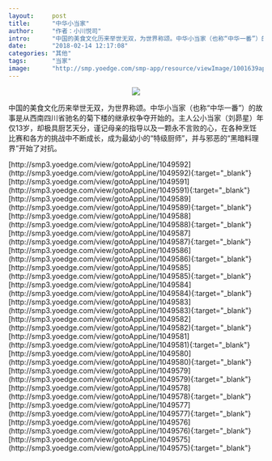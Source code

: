 ```yaml
---
layout:     post
title:      "中华小当家"
author:     "作者：小川悦司"
intro:      "中国的美食文化历来举世无双，为世界称颂。中华小当家（也称“中华一番”）的故事是从西南四川省驰名的菊下楼的继承权争夺开始的。主人公小当家（刘昴星）年仅13岁，却极具厨艺天分，谨记母亲的指导以及一颗永不言败的心，在各种烹饪比赛和各方的挑战中不断成长，成为最幼小的“特级厨师”，并与邪恶的“黑暗料理界”开始了对抗。"
date:       "2018-02-14 12:17:08"
categories: "其他"
tags:       "当家"
image:      "http://smp.yoedge.com/smp-app/resource/viewImage/1001639appline.png"
---
```

<div style="text-align: center">
<p><img src="http://smp.yoedge.com/smp-app/resource/viewImage/1001639appline.png"/></p>
</div>
<p class="post-meta">
<span>中国的美食文化历来举世无双，为世界称颂。中华小当家（也称“中华一番”）的故事是从西南四川省驰名的菊下楼的继承权争夺开始的。主人公小当家（刘昴星）年仅13岁，却极具厨艺天分，谨记母亲的指导以及一颗永不言败的心，在各种烹饪比赛和各方的挑战中不断成长，成为最幼小的“特级厨师”，并与邪恶的“黑暗料理界”开始了对抗。</span>
</p>
[http://smp3.yoedge.com/view/gotoAppLine/1049592](http://smp3.yoedge.com/view/gotoAppLine/1049592){:target="_blank"}
[http://smp3.yoedge.com/view/gotoAppLine/1049591](http://smp3.yoedge.com/view/gotoAppLine/1049591){:target="_blank"}
[http://smp3.yoedge.com/view/gotoAppLine/1049589](http://smp3.yoedge.com/view/gotoAppLine/1049589){:target="_blank"}
[http://smp3.yoedge.com/view/gotoAppLine/1049588](http://smp3.yoedge.com/view/gotoAppLine/1049588){:target="_blank"}
[http://smp3.yoedge.com/view/gotoAppLine/1049587](http://smp3.yoedge.com/view/gotoAppLine/1049587){:target="_blank"}
[http://smp3.yoedge.com/view/gotoAppLine/1049586](http://smp3.yoedge.com/view/gotoAppLine/1049586){:target="_blank"}
[http://smp3.yoedge.com/view/gotoAppLine/1049585](http://smp3.yoedge.com/view/gotoAppLine/1049585){:target="_blank"}
[http://smp3.yoedge.com/view/gotoAppLine/1049584](http://smp3.yoedge.com/view/gotoAppLine/1049584){:target="_blank"}
[http://smp3.yoedge.com/view/gotoAppLine/1049583](http://smp3.yoedge.com/view/gotoAppLine/1049583){:target="_blank"}
[http://smp3.yoedge.com/view/gotoAppLine/1049582](http://smp3.yoedge.com/view/gotoAppLine/1049582){:target="_blank"}
[http://smp3.yoedge.com/view/gotoAppLine/1049581](http://smp3.yoedge.com/view/gotoAppLine/1049581){:target="_blank"}
[http://smp3.yoedge.com/view/gotoAppLine/1049580](http://smp3.yoedge.com/view/gotoAppLine/1049580){:target="_blank"}
[http://smp3.yoedge.com/view/gotoAppLine/1049579](http://smp3.yoedge.com/view/gotoAppLine/1049579){:target="_blank"}
[http://smp3.yoedge.com/view/gotoAppLine/1049578](http://smp3.yoedge.com/view/gotoAppLine/1049578){:target="_blank"}
[http://smp3.yoedge.com/view/gotoAppLine/1049577](http://smp3.yoedge.com/view/gotoAppLine/1049577){:target="_blank"}
[http://smp3.yoedge.com/view/gotoAppLine/1049576](http://smp3.yoedge.com/view/gotoAppLine/1049576){:target="_blank"}
[http://smp3.yoedge.com/view/gotoAppLine/1049575](http://smp3.yoedge.com/view/gotoAppLine/1049575){:target="_blank"}


